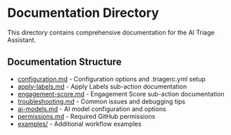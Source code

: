 # Documentation Directory

This directory contains comprehensive documentation for the AI Triage Assistant.

## Documentation Structure

- [configuration.md](configuration.md) - Configuration options and .triagerc.yml setup
- [apply-labels.md](apply-labels.md) - Apply Labels sub-action documentation
- [engagement-score.md](engagement-score.md) - Engagement Score sub-action documentation
- [troubleshooting.md](troubleshooting.md) - Common issues and debugging tips
- [ai-models.md](ai-models.md) - AI model configuration and options
- [permissions.md](permissions.md) - Required GitHub permissions
- [examples/](examples/) - Additional workflow examples
